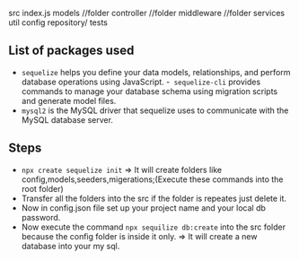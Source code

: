 src
    index.js
    models //folder
    controller //folder
    middleware //folder
    services 
    util
    config
    repository/
tests

## List of packages used
- `sequelize`  helps you define your data models, relationships, and perform database operations using JavaScript.
-` sequelize-cli` provides commands to manage your database schema using migration scripts and generate model files.
- `mysql2`  is the MySQL driver that sequelize uses to communicate with the MySQL database server.

## Steps
- `npx create sequelize init` => It will create folders like config,models,seeders,migerations;(Execute these commands into the root folder)
- Transfer all the folders into the src if the folder is repeates just delete it.
- Now in config.json file set up your project name and your local db password.
- Now execute the command `npx sequilize db:create` into the src folder because the config folder is inside it only. => It will create a new database into your my sql.

